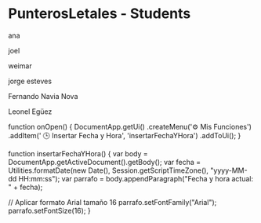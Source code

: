 # PunterosLetales - Students
ana 

joel

weimar

jorge esteves

Fernando Navia Nova

Leonel Egüez


function onOpen() { 
  DocumentApp.getUi() 
    .createMenu('⚙ Mis Funciones') 
    .addItem(' 🕒 Insertar Fecha y Hora', 'insertarFechaYHora') 
    .addToUi(); 
} 
 
function insertarFechaYHora() { 
  var body = DocumentApp.getActiveDocument().getBody(); 
  var fecha = Utilities.formatDate(new Date(), Session.getScriptTimeZone(), 
"yyyy-MM-dd HH:mm:ss"); 
  var parrafo = body.appendParagraph("Fecha y hora actual: " + fecha); 
 
  // Aplicar formato Arial tamaño 16 
  parrafo.setFontFamily("Arial"); 
  parrafo.setFontSize(16); 
} 
